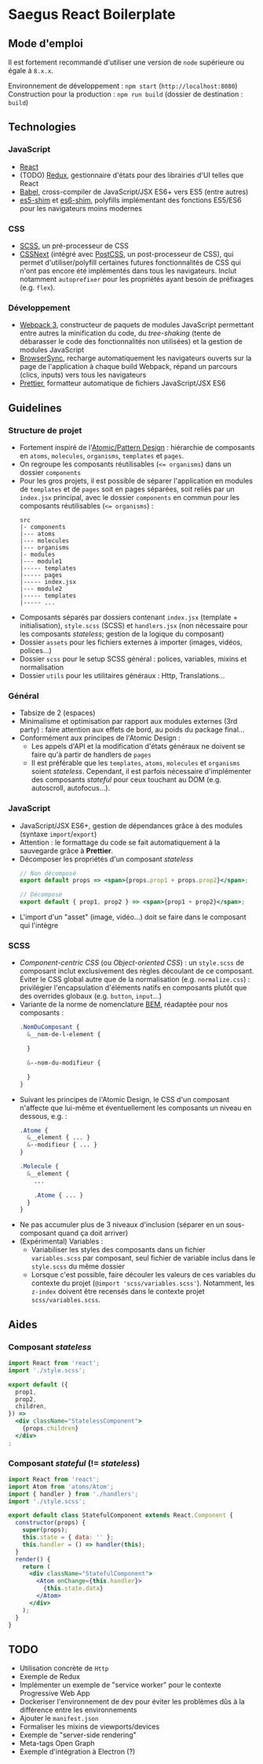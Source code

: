 Saegus React Boilerplate
==========

Mode d'emploi
----

Il est fortement recommandé d'utiliser une version de `node` supérieure ou égale à `8.x.x`. 

Environnement de développement : `npm start` (`http://localhost:8080`)  
Construction pour la production : `npm run build` (dossier de destination : `build`)

Technologies
----

### JavaScript

* [React](https://facebook.github.io/react/)
* (TODO) [Redux](http://redux.js.org/), gestionnaire d'états pour des librairies d'UI telles que React
* [Babel](https://babeljs.io/), cross-compiler de JavaScript/JSX ES6+ vers ES5 (entre autres)
* [es5-shim](https://github.com/es-shims/es5-shim) et [es6-shim](https://github.com/paulmillr/es6-shim), polyfills implémentant des fonctions ES5/ES6 pour les navigateurs moins modernes

### CSS

* [SCSS](http://sass-lang.com/documentation/), un pré-processeur de CSS
* [CSSNext](http://cssnext.io/) (intégré avec [PostCSS](http://postcss.org/), un post-processeur de CSS), qui permet d'utiliser/polyfill certaines futures fonctionnalités de CSS qui n'ont pas encore été implémentés dans tous les navigateurs. Inclut notamment `autoprefixer` pour les propriétés ayant besoin de préfixages (e.g. `flex`).

### Développement

* [Webpack 3](https://webpack.js.org/), constructeur de paquets de modules JavaScript permettant entre autres la minification du code, du *tree-shaking* (tente de débarasser le code des fonctionnalités non utilisées) et la gestion de modules JavaScript
* [BrowserSync](https://www.browsersync.io/), recharge automatiquement les navigateurs ouverts sur la page de l'application à chaque build Webpack, répand un parcours (clics, inputs) vers tous les navigateurs
* [Prettier](https://github.com/prettier/prettier), formatteur automatique de fichiers JavaScript/JSX ES6

Guidelines
----

### Structure de projet

* Fortement inspiré de l'[Atomic/Pattern Design](http://patternlab.io/) : hiérarchie de composants en `atoms`, `molecules`, `organisms`, `templates` et `pages`.
* On regroupe les composants réutilisables (`<= organisms`) dans un dossier `components`
* Pour les gros projets, il est possible de séparer l'application en modules de `templates` et de `pages` soit en pages séparées, soit reliés par un `index.jsx` principal, avec le dossier `components` en commun pour les composants réutilisables (`<= organisms`) :
  ```
  src
  |- components
  |--- atoms
  |--- molecules
  |--- organisms
  |- modules
  |--- module1
  |----- templates
  |----- pages
  |----- index.jsx
  |--- module2
  |----- templates
  |----- ...
  ```
* Composants séparés par dossiers contenant `index.jsx` (template + initialisation), `style.scss` (SCSS) et `handlers.jsx` (non nécessaire pour les composants *stateless*; gestion de la logique du composant)
* Dossier `assets` pour les fichiers externes à importer (images, vidéos, polices...)
* Dossier `scss` pour le setup SCSS général : polices, variables, mixins et normalisation
* Dossier `utils` pour les utilitaires généraux : Http, Translations...

### Général

* Tabsize de 2 (espaces)
* Minimalisme et optimisation par rapport aux modules externes (3rd party) : faire attention aux effets de bord, au poids du package final...
* Conformément aux principes de l'Atomic Design :
  * Les appels d'API et la modification d'états généraux ne doivent se faire qu'à partir de handlers de `pages`
  * Il est préférable que les `templates`, `atoms`, `molecules` et `organisms` soient *stateless*. Cependant, il est parfois nécessaire d'implémenter des composants *stateful* pour ceux touchant au DOM (e.g. autoscroll, autofocus...).


### JavaScript

* JavaScript/JSX ES6+, gestion de dépendances grâce à des modules (syntaxe `import`/`export`)
* Attention : le formattage du code se fait automatiquement à la sauvegarde grâce à **Prettier**.
* Décomposer les propriétés d'un composant *stateless*
  ```jsx
  // Non décomposé
  export default props => <span>{props.prop1 + props.prop2}</span>;

  // Décomposé
  export default { prop1, prop2 } => <span>{prop1 + prop2}</span>;
  ```
* L'import d'un "asset" (image, vidéo...) doit se faire dans le composant qui l'intègre

### SCSS

* *Component-centric CSS* (ou *Object-oriented CSS*) : un `style.scss` de composant inclut exclusivement des règles découlant de ce composant. Éviter le CSS global autre que de la normalisation (e.g. `normalize.css`) : privilégier l'encapsulation d'éléments natifs en composants plutôt que des overrides globaux (e.g. `button`, `input`...)
* Variante de la norme de nomenclature [BEM](http://getbem.com/introduction/), réadaptée pour nos composants :
  ```scss
  .NomDuComposant {
    &__nom-de-l-element {

    }

    &--nom-du-modifieur {

    }
  }
  ```
* Suivant les principes de l'Atomic Design, le CSS d'un composant n'affecte que lui-même et éventuellement les composants un niveau en dessous, e.g. :
  ```scss
  .Atome {
    &__element { ... }
    &--modifieur { ... }
  }

  .Molecule {
    &__element {
      ...

      .Atome { ... }
    }
  }
  ```
* Ne pas accumuler plus de 3 niveaux d'inclusion (séparer en un sous-composant quand ça doit arriver)
* (Expérimental) Variables :
  * Variabiliser les styles des composants dans un fichier `variables.scss` par composant, seul fichier de variable inclus dans le `style.scss` du même dossier
  * Lorsque c'est possible, faire découler les valeurs de ces variables du contexte du projet (`@import 'scss/variables.scss'`). Notamment, les `z-index` doivent être recensés dans le contexte projet `scss/variables.scss`.

Aides
---

### Composant *stateless*

```jsx
import React from 'react';
import './style.scss';

export default ({
  prop1,
  prop2,
  children,
}) =>
  <div className="StatelessComponent">
    {props.children}
  </div>
;
```

### Composant *stateful* (!= *stateless*)

```jsx
import React from 'react';
import Atom from 'atoms/Atom';
import { handler } from './handlers';
import './style.scss';

export default class StatefulComponent extends React.Component {
  constructor(props) {
    super(props);
    this.state = { data: '' };
    this.handler = () => handler(this);
  }
  render() {
    return (
      <div className="StatefulComponent">
        <Atom onChange={this.handler}>
          {this.state.data}
        </Atom>
      </div>
    );
  }
}
```

TODO
----

* Utilisation concrète de `Http`
* Exemple de Redux
* Implémenter un exemple de "service worker" pour le contexte Progressive Web App
* Dockeriser l'environnement de dev pour éviter les problèmes dûs à la différence entre les environnements
* Ajouter le `manifest.json`
* Formaliser les mixins de viewports/devices
* Exemple de "server-side rendering"
* Meta-tags Open Graph
* Exemple d'intégration à Electron (?)
